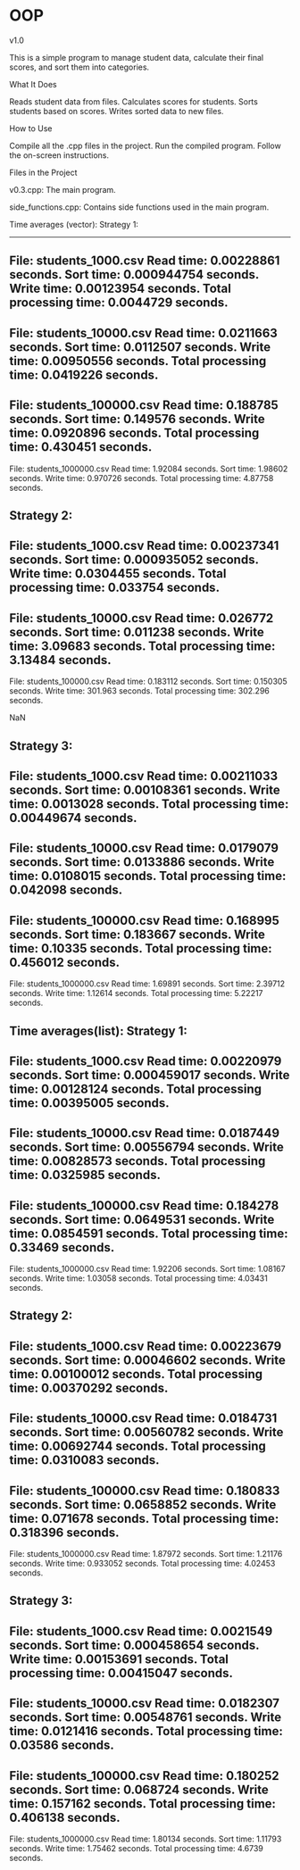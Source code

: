 # OOP
v1.0

This is a simple program to manage student data, calculate their final scores, and sort them into categories.


What It Does


Reads student data from files.
Calculates scores for students.
Sorts students based on scores.
Writes sorted data to new files.


How to Use


Compile all the .cpp files in the project.
Run the compiled program.
Follow the on-screen instructions.


Files in the Project


v0.3.cpp: The main program.

side_functions.cpp: Contains side functions used in the main program.

Time averages (vector):
Strategy 1:

-----------------------------------------
File: students_1000.csv
Read time: 0.00228861 seconds.
Sort time: 0.000944754 seconds.
Write time: 0.00123954 seconds.
Total processing time: 0.0044729 seconds.
-----------------------------------------
File: students_10000.csv
Read time: 0.0211663 seconds.
Sort time: 0.0112507 seconds.
Write time: 0.00950556 seconds.
Total processing time: 0.0419226 seconds.
-----------------------------------------
File: students_100000.csv
Read time: 0.188785 seconds.
Sort time: 0.149576 seconds.
Write time: 0.0920896 seconds.
Total processing time: 0.430451 seconds.
-----------------------------------------
File: students_1000000.csv
Read time: 1.92084 seconds.
Sort time: 1.98602 seconds.
Write time: 0.970726 seconds.
Total processing time: 4.87758 seconds.

Strategy 2:
-----------------------------------------
File: students_1000.csv
Read time: 0.00237341 seconds.
Sort time: 0.000935052 seconds.
Write time: 0.0304455 seconds.
Total processing time: 0.033754 seconds.
-----------------------------------------
File: students_10000.csv
Read time: 0.026772 seconds.
Sort time: 0.011238 seconds.
Write time: 3.09683 seconds.
Total processing time: 3.13484 seconds.
-----------------------------------------
File: students_100000.csv
Read time: 0.183112 seconds.
Sort time: 0.150305 seconds.
Write time: 301.963 seconds.
Total processing time: 302.296 seconds.

NaN

Strategy 3:
-----------------------------------------
File: students_1000.csv
Read time: 0.00211033 seconds.
Sort time: 0.00108361 seconds.
Write time: 0.0013028 seconds.
Total processing time: 0.00449674 seconds.
-----------------------------------------
File: students_10000.csv
Read time: 0.0179079 seconds.
Sort time: 0.0133886 seconds.
Write time: 0.0108015 seconds.
Total processing time: 0.042098 seconds.
-----------------------------------------
File: students_100000.csv
Read time: 0.168995 seconds.
Sort time: 0.183667 seconds.
Write time: 0.10335 seconds.
Total processing time: 0.456012 seconds.
-----------------------------------------
File: students_1000000.csv
Read time: 1.69891 seconds.
Sort time: 2.39712 seconds.
Write time: 1.12614 seconds.
Total processing time: 5.22217 seconds.

Time averages(list):
Strategy 1:
-----------------------------------------
File: students_1000.csv
Read time: 0.00220979 seconds.
Sort time: 0.000459017 seconds.
Write time: 0.00128124 seconds.
Total processing time: 0.00395005 seconds.
-----------------------------------------
File: students_10000.csv
Read time: 0.0187449 seconds.
Sort time: 0.00556794 seconds.
Write time: 0.00828573 seconds.
Total processing time: 0.0325985 seconds.
-----------------------------------------
File: students_100000.csv
Read time: 0.184278 seconds.
Sort time: 0.0649531 seconds.
Write time: 0.0854591 seconds.
Total processing time: 0.33469 seconds.
-----------------------------------------
File: students_1000000.csv
Read time: 1.92206 seconds.
Sort time: 1.08167 seconds.
Write time: 1.03058 seconds.
Total processing time: 4.03431 seconds.

Strategy 2:
-----------------------------------------
File: students_1000.csv
Read time: 0.00223679 seconds.
Sort time: 0.00046602 seconds.
Write time: 0.00100012 seconds.
Total processing time: 0.00370292 seconds.
-----------------------------------------
File: students_10000.csv
Read time: 0.0184731 seconds.
Sort time: 0.00560782 seconds.
Write time: 0.00692744 seconds.
Total processing time: 0.0310083 seconds.
-----------------------------------------
File: students_100000.csv
Read time: 0.180833 seconds.
Sort time: 0.0658852 seconds.
Write time: 0.071678 seconds.
Total processing time: 0.318396 seconds.
-----------------------------------------
File: students_1000000.csv
Read time: 1.87972 seconds.
Sort time: 1.21176 seconds.
Write time: 0.933052 seconds.
Total processing time: 4.02453 seconds.

Strategy 3:
-----------------------------------------
File: students_1000.csv
Read time: 0.0021549 seconds.
Sort time: 0.000458654 seconds.
Write time: 0.00153691 seconds.
Total processing time: 0.00415047 seconds.
-----------------------------------------
File: students_10000.csv
Read time: 0.0182307 seconds.
Sort time: 0.00548761 seconds.
Write time: 0.0121416 seconds.
Total processing time: 0.03586 seconds.
-----------------------------------------
File: students_100000.csv
Read time: 0.180252 seconds.
Sort time: 0.068724 seconds.
Write time: 0.157162 seconds.
Total processing time: 0.406138 seconds.
-----------------------------------------
File: students_1000000.csv
Read time: 1.80134 seconds.
Sort time: 1.11793 seconds.
Write time: 1.75462 seconds.
Total processing time: 4.6739 seconds.
